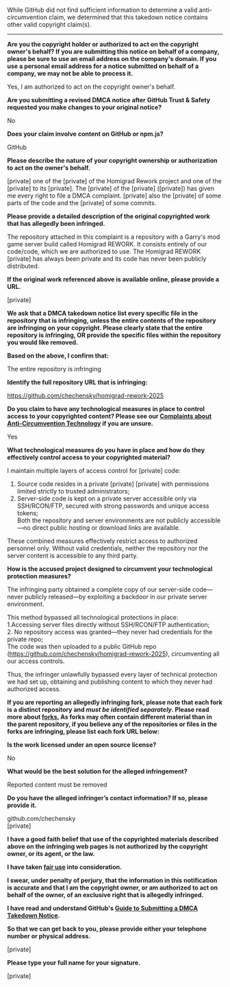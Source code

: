 While GitHub did not find sufficient information to determine a valid anti-circumvention claim, we determined that this takedown notice contains other valid copyright claim(s).

---

**Are you the copyright holder or authorized to act on the copyright owner's behalf? If you are submitting this notice on behalf of a company, please be sure to use an email address on the company's domain. If you use a personal email address for a notice submitted on behalf of a company, we may not be able to process it.**

Yes, I am authorized to act on the copyright owner's behalf.

**Are you submitting a revised DMCA notice after GitHub Trust & Safety requested you make changes to your original notice?**

No

**Does your claim involve content on GitHub or npm.js?**

GitHub

**Please describe the nature of your copyright ownership or authorization to act on the owner's behalf.**

[private] one of the [private] of the Homigrad Rework project and one of the [private] to its [private]. The [private] of the [private] ([private]) has given me every right to file a DMCA complaint. [private] also the [private] of some parts of the code and the [private] of some commits.

**Please provide a detailed description of the original copyrighted work that has allegedly been infringed.**

The repository attached in this complaint is a repository with a Garry's mod game server build called Homigrad REWORK. It consists entirely of our code/code, which we are authorized to use. The Homigrad REWORK [private] has always been private and its code has never been publicly distributed.

**If the original work referenced above is available online, please provide a URL.**

[private]

**We ask that a DMCA takedown notice list every specific file in the repository that is infringing, unless the entire contents of the repository are infringing on your copyright. Please clearly state that the entire repository is infringing, OR provide the specific files within the repository you would like removed.**

**Based on the above, I confirm that:**

The entire repository is infringing

**Identify the full repository URL that is infringing:**

https://github.com/chechensky/homigrad-rework-2025

**Do you claim to have any technological measures in place to control access to your copyrighted content? Please see our <a href="https://docs.github.com/articles/guide-to-submitting-a-dmca-takedown-notice#complaints-about-anti-circumvention-technology">Complaints about Anti-Circumvention Technology</a> if you are unsure.**

Yes

**What technological measures do you have in place and how do they effectively control access to your copyrighted material?**

I maintain multiple layers of access control for [private] code:  
1. Source code resides in a private [private] [private] with permissions limited strictly to trusted administrators;  
2. Server-side code is kept on a private server accessible only via SSH/RCON/FTP, secured with strong passwords and unique access tokens;  
Both the repository and server environments are not publicly accessible—no direct public hosting or download links are available.

These combined measures effectively restrict access to authorized personnel only. Without valid credentials, neither the repository nor the server content is accessible to any third party.

**How is the accused project designed to circumvent your technological protection measures?**

The infringing party obtained a complete copy of our server-side code—never publicly released—by exploiting a backdoor in our private server environment.

This method bypassed all technological protections in place:  
1.Accessing server files directly without SSH/RCON/FTP authentication;  
2. No repository access was granted—they never had credentials for the private repo;  
The code was then uploaded to a public GitHub repo (https://github.com/chechensky/homigrad-rework-2025), circumventing all our access controls.

Thus, the infringer unlawfully bypassed every layer of technical protection we had set up, obtaining and publishing content to which they never had authorized access.

**If you are reporting an allegedly infringing fork, please note that each fork is a distinct repository and <i>must be identified separately</i>. Please read more about <a href="https://docs.github.com/articles/dmca-takedown-policy#b-what-about-forks-or-whats-a-fork">forks.</a> As forks may often contain different material than in the parent repository, if you believe any of the repositories or files in the forks are infringing, please list each fork URL below:**

**Is the work licensed under an open source license?**

No

**What would be the best solution for the alleged infringement?**

Reported content must be removed

**Do you have the alleged infringer’s contact information? If so, please provide it.**

github.com/chechensky  
[private]

**I have a good faith belief that use of the copyrighted materials described above on the infringing web pages is not authorized by the copyright owner, or its agent, or the law.**

**I have taken <a href="https://www.lumendatabase.org/topics/22">fair use</a> into consideration.**

**I swear, under penalty of perjury, that the information in this notification is accurate and that I am the copyright owner, or am authorized to act on behalf of the owner, of an exclusive right that is allegedly infringed.**

**I have read and understand GitHub's <a href="https://docs.github.com/articles/guide-to-submitting-a-dmca-takedown-notice/">Guide to Submitting a DMCA Takedown Notice</a>.**

**So that we can get back to you, please provide either your telephone number or physical address.**

[private]

**Please type your full name for your signature.**

[private]
